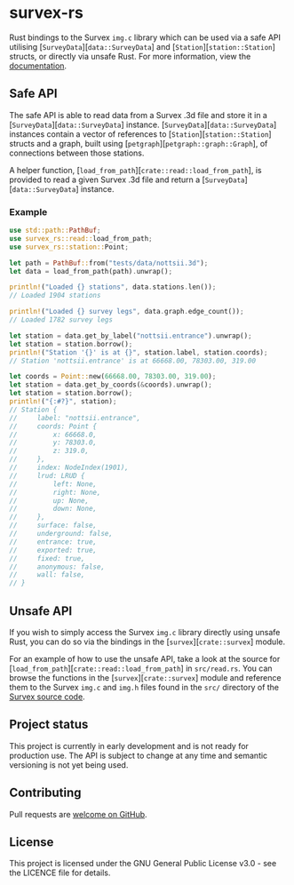 # survex-rs
Rust bindings to the Survex `img.c` library which can be used via a safe API utilising
[`SurveyData`][`data::SurveyData`] and [`Station`][`station::Station`] structs, or directly via
unsafe Rust. For more information, view the [documentation](https://docs.rs/survex-rs).

## Safe API
The safe API is able to read data from a Survex .3d file and store it in a
[`SurveyData`][`data::SurveyData`] instance. [`SurveyData`][`data::SurveyData`] instances
contain a vector of references to [`Station`][`station::Station`] structs and a graph, built
using [`petgraph`][`petgraph::graph::Graph`], of connections between those stations.

A helper function, [`load_from_path`][`crate::read::load_from_path`], is provided to read a
given Survex .3d file and return a [`SurveyData`][`data::SurveyData`] instance.

### Example
```rust
use std::path::PathBuf;
use survex_rs::read::load_from_path;
use survex_rs::station::Point;

let path = PathBuf::from("tests/data/nottsii.3d");
let data = load_from_path(path).unwrap();

println!("Loaded {} stations", data.stations.len());
// Loaded 1904 stations

println!("Loaded {} survey legs", data.graph.edge_count());
// Loaded 1782 survey legs

let station = data.get_by_label("nottsii.entrance").unwrap();
let station = station.borrow();
println!("Station '{}' is at {}", station.label, station.coords);
// Station 'nottsii.entrance' is at 66668.00, 78303.00, 319.00

let coords = Point::new(66668.00, 78303.00, 319.00);
let station = data.get_by_coords(&coords).unwrap();
let station = station.borrow();
println!("{:#?}", station);
// Station {
//     label: "nottsii.entrance",
//     coords: Point {
//         x: 66668.0,
//         y: 78303.0,
//         z: 319.0,
//     },
//     index: NodeIndex(1901),
//     lrud: LRUD {
//         left: None,
//         right: None,
//         up: None,
//         down: None,
//     },
//     surface: false,
//     underground: false,
//     entrance: true,
//     exported: true,
//     fixed: true,
//     anonymous: false,
//     wall: false,
// }
```

## Unsafe API
If you wish to simply access the Survex `img.c` library directly using unsafe Rust, you can do so
via the bindings in the [`survex`][`crate::survex`] module.

For an example of how to use the unsafe API, take a look at the source for
[`load_from_path`][`crate::read::load_from_path`] in `src/read.rs`.  You can browse the functions in the
[`survex`][`crate::survex`] module and reference them to the Survex `img.c` and `img.h` files found in the `src/`
directory of the [Survex source code](https://github.com/ojwb/survex).

## Project status
This project is currently in early development and is not ready for production use. The API is subject to change at
any time and semantic versioning is not yet being used.

## Contributing
Pull requests are [welcome on GitHub](https://github.com/anorthall/survex-rs).

## License
This project is licensed under the GNU General Public License v3.0 - see the LICENCE file for details.
